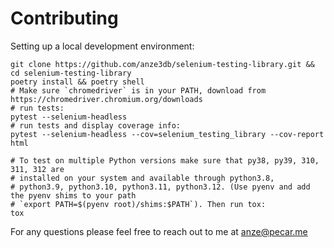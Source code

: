 # Contributing

Setting up a local development environment:

```shell
git clone https://github.com/anze3db/selenium-testing-library.git && cd selenium-testing-library
poetry install && poetry shell
# Make sure `chromedriver` is in your PATH, download from https://chromedriver.chromium.org/downloads
# run tests:
pytest --selenium-headless
# run tests and display coverage info:
pytest --selenium-headless --cov=selenium_testing_library --cov-report html

# To test on multiple Python versions make sure that py38, py39, 310, 311, 312 are
# installed on your system and available through python3.8,
# python3.9, python3.10, python3.11, python3.12. (Use pyenv and add the pyenv shims to your path
# `export PATH=$(pyenv root)/shims:$PATH`). Then run tox:
tox
```

For any questions please feel free to reach out to me at anze@pecar.me
